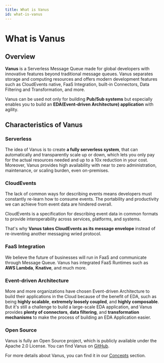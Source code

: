 ```yaml
---
title: What is Vanus
id: what-is-vanus
---
```

# What is Vanus

## Overview
**Vanus** is a Serverless Message Queue made for global developers with innovative features beyond traditional message queues.
Vanus separates storage and computing resources and offers modern development features such as CloudEvents native,
FaaS Integration, built-in Connectors, Data Filtering and Transformation, and more.

Vanus can be used not only for building **Pub/Sub systems** but especially enables you to build an **EDA(Event-driven Architecture) 
application** with agility.

## Characteristics of Vanus

### Serverless

The idea of Vanus is to create **a fully serverless system**, that can automatically and transparently 
scale up or down, which lets you only pay for the actual resources needed and up to a 10x reduction in your cost. 
Moreover, Vanus provides high availability with near to zero administration, maintenance, or scaling burden, even on-premises.

### CloudEvents

The lack of common ways for describing events means developers must constantly re-learn how to consume events. 
The portability and productivity we can achieve from event data are hindered overall.

CloudEvents is a specification for describing event data in common formats to provide interoperability across services, 
platforms, and systems.

That's why **Vanus takes CloudEvents as its message envelope** instead of re-inventing another messaging wried protocol.

### FaaS Integration

We believe the future of businesses will run in FaaS and communicate through Message Queue. Vanus has integrated
FaaS Runtimes such as **AWS Lambda**, **Knative**, and much more.

### Event-driven Architecture

More and more organizations have chosen Event-driven Architecture to build their applications in the Cloud because of 
the benefit of EDA, such as being **highly scalable**, **extremely loosely coupled**, and **highly composable**. But it's still a 
challenge to build a large-scale EDA application, and Vanus provides **plenty of connectors**, **data filtering**, and
**transformation mechanisms** to make the process of building an EDA Application easier.

### Open Source

Vanus is fully an Open Source project, which is publicly available under the Apache 2.0 License. You can find Vanus on [GitHub](https://github.com/linkall-labs/vanus).

For more details about Vanus, you can find it in our [Concepts](concepts) section.
